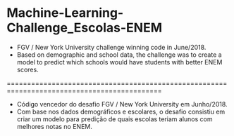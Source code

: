 # Machine-Learning-Challenge_Escolas-ENEM
 - FGV / New York University challenge winning code in June/2018.
 - Based on demographic and school data, the challenge was to create a model to predict which schools would have students with better ENEM scores.

============================================================================================

 - Código vencedor do desafio FGV / New York University em Junho/2018. 
 - Com base nos dados demográficos e escolares, o desafio consistiu em criar um modelo para predição de quais escolas teriam alunos com melhores notas no ENEM.

